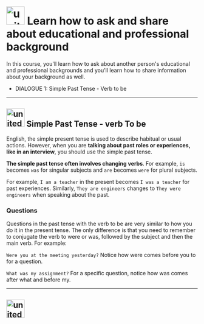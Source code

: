 # <img width="48" height="48" src="https://img.icons8.com/emoji/48/united-kingdom-emoji.png" alt="united-kingdom-emoji"/> Learn how to ask and share about educational and professional background

In this course, you'll learn how to ask about another person's educational and professional backgrounds and you'll learn how to share information about your background as well.

- DIALOGUE 1: Simple Past Tense - Verb to be

---

## <img width="48" height="48" src="https://img.icons8.com/emoji/48/united-kingdom-emoji.png" alt="united-kingdom-emoji"/> Simple Past Tense - verb To be

English, the simple present tense is used to describe habitual or usual actions. However, when you are **talking about past roles or experiences, like in an interview**, you should use the simple past tense.

**The simple past tense often involves changing verbs**. For example, ``is`` becomes ``was`` for singular subjects and ``are`` becomes ``were`` for plural subjects.

For example, ``I am a teacher`` in the present becomes ``I was a teacher`` for past experiences. Similarly, ``They are engineers`` changes to ``They were engineers`` when speaking about the past.

### Questions

Questions in the past tense with the verb to be are very similar to how you do it in the present tense. The only difference is that you need to remember to conjugate the verb to were or was, followed by the subject and then the main verb. For example:

``Were you at the meeting yesterday?`` Notice how were comes before you to for a question. 

``What was my assignment?`` For a specific question, notice how was comes after what and before my.

---

## <img width="48" height="48" src="https://img.icons8.com/emoji/48/united-kingdom-emoji.png" alt="united-kingdom-emoji"/>
